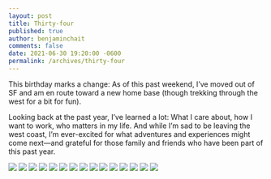 ```yaml
---
layout: post
title: Thirty-four
published: true
author: benjaminchait
comments: false
date: 2021-06-30 19:20:00 -0600
permalink: /archives/thirty-four
---
```

This birthday marks a change: As of this past weekend, I’ve moved out of SF and am en route toward a new home base (though trekking through the west for a bit for fun).

Looking back at the past year, I’ve learned a lot: What I care about, how I want to work, who matters in my life. And while I’m sad to be leaving the west coast, I’m ever-excited for what adventures and experiences might come next—and grateful for those family and friends who have been part of this past year.

![][1]
![][2]
![][3]
![][4]
![][5]
![][6]
![][7]
![][8]
![][9]
![][10]
![][11]
![][12]
![][13]
![][14]
![][15]

 [1]: /img/blog/210630_thirty-four/IMG_3208.jpeg
 [2]: /img/blog/210630_thirty-four/IMG_3419.jpeg
 [3]: /img/blog/210630_thirty-four/IMG_3520.jpeg
 [4]: /img/blog/210630_thirty-four/IMG_3584.jpeg
 [5]: /img/blog/210630_thirty-four/IMG_3728.jpeg
 [6]: /img/blog/210630_thirty-four/IMG_4068.jpeg
 [7]: /img/blog/210630_thirty-four/IMG_4673.jpeg
 [8]: /img/blog/210630_thirty-four/IMG_4695.jpeg
 [9]: /img/blog/210630_thirty-four/IMG_4867.jpeg
 [10]: /img/blog/210630_thirty-four/IMG_4921.jpeg
 [11]: /img/blog/210630_thirty-four/IMG_4989.jpeg
 [12]: /img/blog/210630_thirty-four/IMG_4990.jpeg
 [13]: /img/blog/210630_thirty-four/IMG_4993.jpeg
 [14]: /img/blog/210630_thirty-four/IMG_4994.jpeg
 [15]: /img/blog/210630_thirty-four/IMG_5001.jpeg
 
